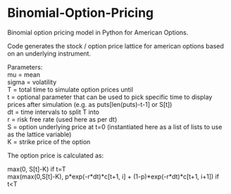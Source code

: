 # Binomial-Option-Pricing
Binomial option pricing model in Python for American Options.

Code generates the stock / option price lattice for american options based on an underlying instrument.

Parameters:<br>
mu = mean<br>
sigma = volatility<br>
T = total time to simulate option prices until<br>
t = optional parameter that can be used to pick specific time to display prices after simulation (e.g. as puts[len(puts)-t-1] or S[t])<br>
dt = time intervals to split T into<br>
r = risk free rate (used here as per dt)<br>
S = option underlying price at t=0 (instantiated here as a list of lists to use as the lattice variable)<br>
K = strike price of the option<br>

The option price is calculated as:

max(0, S[t]-K) if t=T<br>
max(max(0,S[t]-K), p\*exp(-r\*dt)\*c[t+1, i] + (1-p)\*exp(-r\*dt)\*c[t+1, i+1]) if t<T
